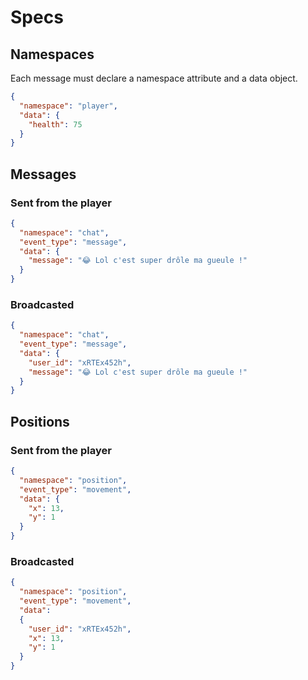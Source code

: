 # Specs

## Namespaces
Each message must declare a namespace attribute and a data object.
```json
{
  "namespace": "player",
  "data": {
    "health": 75
  }
}
```

## Messages

### Sent from the player
```json
{
  "namespace": "chat",
  "event_type": "message",
  "data": {
    "message": "😂 Lol c'est super drôle ma gueule !"
  }
}
```

### Broadcasted
```json
{
  "namespace": "chat",
  "event_type": "message",
  "data": {
    "user_id": "xRTEx452h",
    "message": "😂 Lol c'est super drôle ma gueule !"
  }
}

```

## Positions

### Sent from the player
```json
{
  "namespace": "position",
  "event_type": "movement",
  "data": {
    "x": 13,
    "y": 1
  }
}
```

### Broadcasted
```json
{
  "namespace": "position",
  "event_type": "movement",
  "data":
  {
    "user_id": "xRTEx452h",
    "x": 13,
    "y": 1
  }
}

```
